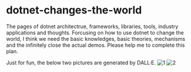 # dotnet-changes-the-world
The pages of dotnet architectrue, frameworks, libraries, tools, industry applications and thoughts.
Forcusing on how to use dotnet to change the world, I think we need the basic knowledges, basic theories, mechanisms and the infinitely close the actual demos. Please help me to complete this plan.

Just for fun, the below two pictures are generated by DALL·E.
![1](./images/DALL·E%202024-11-27%2016.32.16%20-%20A%20visually%20engaging%20and%20modern%20digital%20illustration%20showcasing%20the%20power%20of%20the%20.NET%20platform%20with%20the%20theme%20'dotnet%20changes%20the%20world'.%20The%20central%20f.webp)
![2](./images/DALL·E%202024-11-27%2016.32.31%20-%20A%20futuristic%20and%20dynamic%20visualization%20showcasing%20the%20impact%20of%20the%20.NET%20platform,%20featuring%20the%20words%20'dotnet%20changes%20the%20world'%20in%20bold,%20glowing%20tex.webp)












